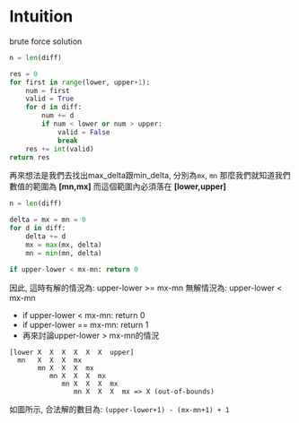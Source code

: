 # Intuition

brute force solution

```py
n = len(diff)

res = 0
for first in range(lower, upper+1):
    num = first
    valid = True
    for d in diff:
        num += d
        if num < lower or num > upper:
            valid = False
            break
    res += int(valid)
return res
```

再來想法是我們去找出max_delta跟min_delta, 分別為`mx`, `mn`
那麼我們就知道我們數值的範圍為 **[mn,mx]** 而這個範圍內必須落在 **[lower,upper]**

```py
n = len(diff)

delta = mx = mn = 0
for d in diff:
    delta += d
    mx = max(mx, delta)
    mn = min(mn, delta)

if upper-lower < mx-mn: return 0
```

因此, 這時有解的情況為: upper-lower >= mx-mn
無解情況為: upper-lower < mx-mn

- if upper-lower < mx-mn: return 0
- if upper-lower == mx-mn: return 1
- 再來討論upper-lower > mx-mn的情況

```
[lower X  X  X  X  X  X  upper]
  mn   X  X  X  mx
       mn X  X  X  mx
          mn X  X  X  mx
             mn X  X  X  mx
                mn X  X  X  mx => X (out-of-bounds)
```

如圖所示, 合法解的數目為: `(upper-lower+1) - (mx-mn+1) + 1`